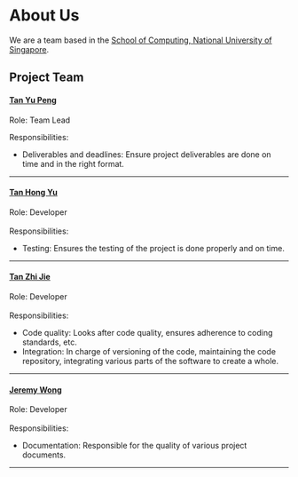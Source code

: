 # About Us

We are a team based in the [School of Computing, National University of Singapore](http://www.comp.nus.edu.sg).

## Project Team

#### [Tan Yu Peng](http://github.com/GitMeGet) <br>
Role: Team Lead<br>

Responsibilities:<br> 
- Deliverables and deadlines: Ensure project deliverables are done on time and in the right format.<br>

-----

#### [Tan Hong Yu](http://github.com/hongyuhy)
Role: Developer <br>  
Responsibilities:<br> 
- Testing: Ensures the testing of the project is done properly and on time.<br>

-----

#### [Tan Zhi Jie](http://github.com/zhijietan94) 
Role: Developer <br>  
Responsibilities:<br>
- Code quality: Looks after code quality, ensures adherence to coding standards, etc.<br>
- Integration: In charge of versioning of the code, maintaining the code repository, integrating various parts of the software to create a whole.<br>

-----

#### [Jeremy Wong](http://github.com/snowfeline)
Role: Developer <br>  
Responsibilities:<br>
- Documentation: Responsible for the quality of various project documents.<br>
 
 -----
